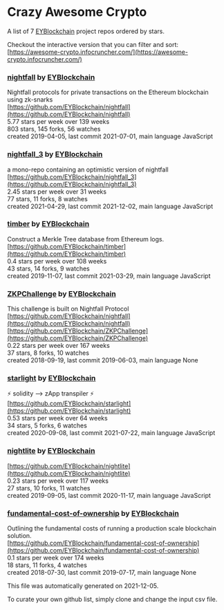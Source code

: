 # Crazy Awesome Crypto
A list of 7 [EYBlockchain](https://github.com/EYBlockchain) project repos ordered by stars.  

Checkout the interactive version that you can filter and sort: 
[https://awesome-crypto.infocruncher.com/](https://awesome-crypto.infocruncher.com/)  


### [nightfall](https://github.com/EYBlockchain/nightfall) by [EYBlockchain](https://github.com/EYBlockchain)  
Nightfall protocols for private transactions on the Ethereum blockchain using zk-snarks  
[https://github.com/EYBlockchain/nightfall](https://github.com/EYBlockchain/nightfall)  
5.77 stars per week over 139 weeks  
803 stars, 145 forks, 56 watches  
created 2019-04-05, last commit 2021-07-01, main language JavaScript  


### [nightfall_3](https://github.com/EYBlockchain/nightfall_3) by [EYBlockchain](https://github.com/EYBlockchain)  
a mono-repo containing an optimistic version of nightfall  
[https://github.com/EYBlockchain/nightfall_3](https://github.com/EYBlockchain/nightfall_3)  
2.45 stars per week over 31 weeks  
77 stars, 11 forks, 8 watches  
created 2021-04-29, last commit 2021-12-02, main language JavaScript  


### [timber](https://github.com/EYBlockchain/timber) by [EYBlockchain](https://github.com/EYBlockchain)  
Construct a Merkle Tree database from Ethereum logs.  
[https://github.com/EYBlockchain/timber](https://github.com/EYBlockchain/timber)  
0.4 stars per week over 108 weeks  
43 stars, 14 forks, 9 watches  
created 2019-11-07, last commit 2021-03-29, main language JavaScript  


### [ZKPChallenge](https://github.com/EYBlockchain/ZKPChallenge) by [EYBlockchain](https://github.com/EYBlockchain)  
This challenge is built on Nightfall Protocol  
[https://github.com/EYBlockchain/nightfall](https://github.com/EYBlockchain/nightfall)  
[https://github.com/EYBlockchain/ZKPChallenge](https://github.com/EYBlockchain/ZKPChallenge)  
0.22 stars per week over 167 weeks  
37 stars, 8 forks, 10 watches  
created 2018-09-19, last commit 2019-06-03, main language None  


### [starlight](https://github.com/EYBlockchain/starlight) by [EYBlockchain](https://github.com/EYBlockchain)  
:zap: solidity --> zApp transpiler :zap:  
[https://github.com/EYBlockchain/starlight](https://github.com/EYBlockchain/starlight)  
0.53 stars per week over 64 weeks  
34 stars, 5 forks, 6 watches  
created 2020-09-08, last commit 2021-07-22, main language JavaScript  


### [nightlite](https://github.com/EYBlockchain/nightlite) by [EYBlockchain](https://github.com/EYBlockchain)  
  
[https://github.com/EYBlockchain/nightlite](https://github.com/EYBlockchain/nightlite)  
0.23 stars per week over 117 weeks  
27 stars, 10 forks, 11 watches  
created 2019-09-05, last commit 2020-11-17, main language JavaScript  


### [fundamental-cost-of-ownership](https://github.com/EYBlockchain/fundamental-cost-of-ownership) by [EYBlockchain](https://github.com/EYBlockchain)  
Outlining the fundamental costs of running a production scale blockchain solution.   
[https://github.com/EYBlockchain/fundamental-cost-of-ownership](https://github.com/EYBlockchain/fundamental-cost-of-ownership)  
0.1 stars per week over 174 weeks  
18 stars, 11 forks, 4 watches  
created 2018-07-30, last commit 2019-07-17, main language None  


This file was automatically generated on 2021-12-05.  

To curate your own github list, simply clone and change the input csv file.  